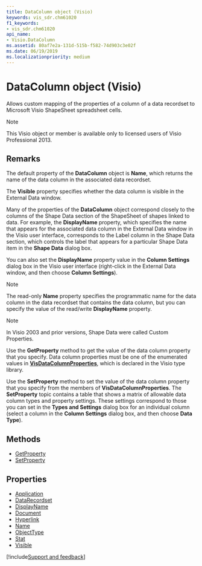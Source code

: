 ```yaml
---
title: DataColumn object (Visio)
keywords: vis_sdr.chm61020
f1_keywords:
- vis_sdr.chm61020
api_name:
- Visio.DataColumn
ms.assetid: 80af7e2a-131d-515b-f582-74d903c3e02f
ms.date: 06/19/2019
ms.localizationpriority: medium
---
```



# DataColumn object (Visio)

Allows custom mapping of the properties of a column of a data recordset to Microsoft Visio ShapeSheet spreadsheet cells.

> [!NOTE] 
> This Visio object or member is available only to licensed users of Visio Professional 2013.


## Remarks

The default property of the **DataColumn** object is **Name**, which returns the name of the data column in the associated data recordset.

The **Visible** property specifies whether the data column is visible in the External Data window.

Many of the properties of the **DataColumn** object correspond closely to the columns of the Shape Data section of the ShapeSheet of shapes linked to data. For example, the **DisplayName** property, which specifies the name that appears for the associated data column in the External Data window in the Visio user interface, corresponds to the Label column in the Shape Data section, which controls the label that appears for a particular Shape Data item in the **Shape Data** dialog box.

You can also set the **DisplayName** property value in the **Column Settings** dialog box in the Visio user interface (right-click in the External Data window, and then choose **Column Settings**).

> [!NOTE] 
> The read-only **Name** property specifies the programmatic name for the data column in the data recordset that contains the data column, but you can specify the value of the read/write **DisplayName** property.

> [!NOTE] 
> In Visio 2003 and prior versions, Shape Data were called Custom Properties. 

Use the **GetProperty** method to get the value of the data column property that you specify. Data column properties must be one of the enumerated values in **[VisDataColumnProperties](visio.visdatacolumnproperties.md)**, which is declared in the Visio type library.

Use the **SetProperty** method to set the value of the data column property that you specify from the members of **VisDataColumnProperties**. The **SetProperty** topic contains a table that shows a matrix of allowable data column types and property settings. These settings correspond to those you can set in the **Types and Settings** dialog box for an individual column (select a column in the **Column Settings** dialog box, and then choose **Data Type**).

## Methods

- [GetProperty](Visio.DataColumn.GetProperty.md)
- [SetProperty](Visio.DataColumn.SetProperty.md)

## Properties

- [Application](Visio.DataColumn.Application.md)
- [DataRecordset](Visio.DataColumn.DataRecordset.md)
- [DisplayName](Visio.DataColumn.DisplayName.md)
- [Document](Visio.DataColumn.Document.md)
- [Hyperlink](Visio.DataColumn.Hyperlink.md)
- [Name](Visio.DataColumn.Name.md)
- [ObjectType](Visio.DataColumn.ObjectType.md)
- [Stat](Visio.DataColumn.Stat.md)
- [Visible](Visio.DataColumn.Visible.md)


[!include[Support and feedback](~/includes/feedback-boilerplate.md)]